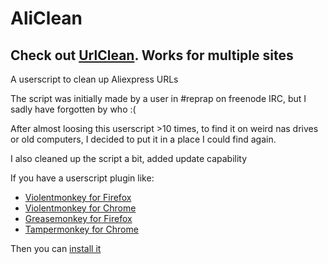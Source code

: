 # AliClean
## Check out [UrlClean](https://github.com/Duckle29/url_clean). Works for multiple sites
A userscript to clean up Aliexpress URLs

The script was initially made by a user in #reprap on freenode IRC, but I sadly have forgotten by who :(

After almost loosing this userscript >10 times, to find it on weird nas drives or old computers,
I decided to put it in a place I could find again.

I also cleaned up the script a bit, added update capability


If you have a userscript plugin like:

  - [Violentmonkey for Firefox](https://addons.mozilla.org/en-US/firefox/addon/violentmonkey/)
  - [Violentmonkey for Chrome](https://chrome.google.com/webstore/detail/violentmonkey/jinjaccalgkegednnccohejagnlnfdag)
  - [Greasemonkey for Firefox](https://addons.mozilla.org/en-US/firefox/addon/greasemonkey/)
  - [Tampermonkey for Chrome](https://chrome.google.com/webstore/detail/tampermonkey/dhdgffkkebhmkfjojejmpbldmpobfkfo)

Then you can [install it](https://raw.githubusercontent.com/Duckle29/AliClean/master/AliClean.user.js)
